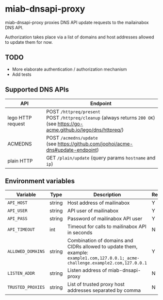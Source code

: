 # miab-dnsapi-proxy

miab-dnsapi-proxy proxies DNS API update requests to the mailainabox DNS API.

Authorization takes place via a list of domains and host addresses allowed to update them for now.

## TODO

- More elaborate authentication / authorization mechanism
- Add tests 

## Supported DNS APIs

API | Endpoint
---|---
lego HTTP request | POST `/httpreq/present`<br>POST `/httpreq/cleanup` (always returns `200 OK`)<br>(see https://go-acme.github.io/lego/dns/httpreq/)
ACMEDNS | POST `/acmedns/update`<br>(see https://github.com/joohoi/acme-dns#update-endpoint)
plain HTTP | GET `/plain/update` (query params `hostname` and `ip`)

## Environment variables

Variable | Type | Description | Required | Default
--- | --- | --- | --- | ---
`API_HOST` | string | Host address of mailinabox | Y |
`API_USER` | string | API user of mailinabox | Y |
`API_PASS` | string | Password of mailinabox API user | Y |
`API_TIMEOUT` | int | Timeout for calls to mailinabox API in seconds | N | 15 seconds
`ALLOWED_DOMAINS` | string | Combination of domains and CIDRs allowed to update them, example:<br>`example1.com,127.0.0.1;_acme-challenge.example2.com,127.0.0.1` | Y |
`LISTEN_ADDR` | string | Listen address of miab-dnsapi-proxy | N | `:8081`
`TRUSTED_PROXIES` | string | List of trusted proxy host addresses separated by comma | N | Trust all proxies